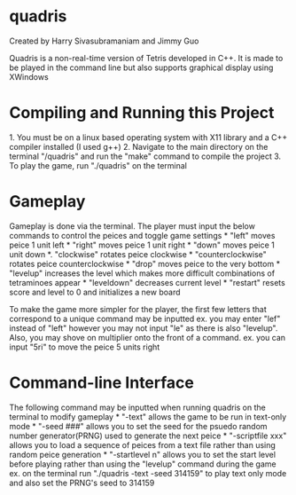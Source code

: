 # quadris
Created by Harry Sivasubramaniam and Jimmy Guo

Quadris is a non-real-time version of Tetris developed in C++. 
It is made to be played in the command line but also supports graphical display using XWindows

<h1>Compiling and Running this Project</h1>
1. You must be on a linux based operating system with X11 library and a C++ compiler installed (I used g++)
2. Navigate to the main directory on the terminal "/quadris" and run the "make" command to compile the project
3. To play the game, run "./quadris" on the terminal

<h1>Gameplay</h1> 
Gameplay is done via the terminal. The player must input the below commands to control the peices and toggle game settings
* "left" moves peice 1 unit left
* "right" moves peice 1 unit right
* "down" moves peice 1 unit down
*. "clockwise" rotates peice clockwise
* "counterclockwise" rotates peice counterclockwise
* "drop" moves peice to the very bottom
* "levelup" increases the level which makes more difficult combinations of tetraminoes appear
* "leveldown" decreases current level
* "restart" resets score and level to 0 and initializes a new board

To make the game more simpler for the player, the first few letters that correspond to a unique command may be inputted
ex. you may enter "lef" instead of "left" however you may not input "le" as there is also "levelup".
Also, you may shove on multiplier onto the front of a command.
ex. you can input "5ri" to move the peice 5 units right

<h1>Command-line Interface</h1>
The following command may be inputted when running quadris on the terminal to modify gameplay
* "-text" allows the game to be run in text-only mode
* "-seed ###" allows you to set the seed for the psuedo random number generator(PRNG) used to generate the next peice
* "-scriptfile xxx" allows you to load a sequence of peices from a text file rather than using random peice generation
* "-startlevel n" allows you to set the start level before playing rather than using the "levelup" command during the game
ex. on the terminal run "./quadris -text -seed 314159" to play text only mode and also set the PRNG's seed to 314159
